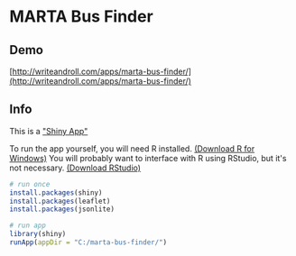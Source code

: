 # MARTA Bus Finder

## Demo
[http://writeandroll.com/apps/marta-bus-finder/](http://writeandroll.com/apps/marta-bus-finder/)

## Info
This is a ["Shiny App"](https://www.rstudio.com/products/shiny/shiny-user-showcase/)

To run the app yourself, you will need R installed. [(Download R for Windows)](https://cran.r-project.org/bin/windows/base/)
You will probably want to interface with R using RStudio, but it's not necessary. [(Download RStudio)](https://www.rstudio.com/products/rstudio/download/)

```r
# run once
install.packages(shiny)
install.packages(leaflet)
install.packages(jsonlite)
```

```r
# run app
library(shiny)
runApp(appDir = "C:/marta-bus-finder/")
```
